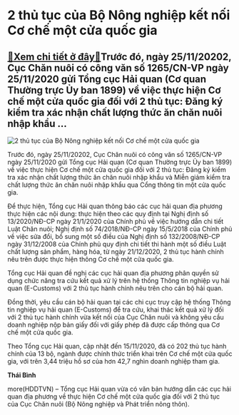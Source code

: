 2 thủ tục của Bộ Nông nghiệp kết nối Cơ chế một cửa quốc gia
============================================================

[:gift:Xem chi tiết ở đây:gift:](https://hddtvn.com/2-thu-tuc-cua-bo-nong-nghiep-ket-noi-co-che-mot-cua-quoc-gia-2/)Trước đó, ngày 25/11/20202, Cục Chăn nuôi có công văn số 1265/CN-VP ngày 25/11/2020 gửi Tổng cục Hải quan (Cơ quan Thường trực Ủy ban 1899) về việc thực hiện Cơ chế một cửa quốc gia đối với 2 thủ tục: Đăng ký kiểm tra xác nhận chất lượng thức ăn chăn nuôi nhập khẩu …
---------------------------------------------------------------------------------------------------------------------------------------------------------------------------------------------------------------------------------------------------------------------------





![2 thủ tục của Bộ Nông nghiệp kết nối Cơ chế một cửa quốc gia](https://hddtvn.com/wp-content/uploads/2021/01/1427_2341_3452_4-3417_NSW.jpg "2 thủ tục của Bộ Nông nghiệp kết nối Cơ chế một cửa quốc gia")



Trước đó, ngày 25/11/20202, Cục Chăn nuôi có công văn số 1265/CN-VP ngày 25/11/2020 gửi Tổng cục Hải quan (Cơ quan Thường trực Ủy ban 1899) về việc thực hiện Cơ chế một cửa quốc gia đối với 2 thủ tục: Đăng ký kiểm tra xác nhận chất lượng thức ăn chăn nuôi nhập khẩu và Miễn giảm kiểm tra chất lượng thức ăn chăn nuôi nhập khẩu qua Cổng thông tin một cửa quốc gia.


Để thực hiện, Tổng cục Hải quan thông báo các cục hải quan địa phương thực hiện các nội dung: thực hiện theo các quy định tại Nghị định số 13/2020/NĐ-CP ngày 21/1/2020 của Chính phủ về việc hướng dẫn chi tiết Luật Chăn nuôi; Nghị định số 74/2018/NĐ-CP ngày 15/5/2018 của Chính phủ về việc sửa đổi, bổ sung một số điều của Nghị định số 132/2008/NĐ-CP ngày 31/12/2008 của Chính phủ quy định chi tiết thi hành một số điều Luật chất lượng sản phẩm, hàng hóa, từ ngày 21/12/2020, 2 thủ tục hành chính nêu trên được thực hiện thông Cơ chế một cửa quốc gia.


Tổng cục Hải quan đề nghị các cục hải quan địa phương phân quyền sử dụng chức năng tra cứu kết quả xử lý trên hệ thống Thông tin nghiệp vụ hải quan (E-Customs) với 2 thủ tục hành chính nêu trên cho cán bộ hải quan.


Đồng thời, yêu cầu cán bộ hải quan tại các chi cục truy cập hệ thống Thông tin nghiệp vụ hải quan (E-Customs) để tra cứu, khai thác kết quả xử lý đối với 2 thủ tục hành chính vừa kết nối của Cục Chăn nuôi và không yêu cầu doanh nghiệp nộp bản giấy đối với giấy phép đã được cấp thông qua Cơ chế một cửa quốc gia.


Theo Tổng cục Hải quan, cập nhật đến 15/11/2020, đã có 202 thủ tục hành chính của 13 bộ, ngành được chính thức triển khai trên Cơ chế một cửa quốc gia, với trên 3,44 triệu hồ sơ của hơn 42,7 nghìn doanh nghiệp tham gia.




**Thái Bình**



more(HDDTVN) – Tổng cục Hải quan vừa có văn bản hướng dẫn các cục hải quan địa phương về thực hiện Cơ chế một cửa quốc gia đối với 2 thủ tục của Cục Chăn nuôi (Bộ Nông nghiệp và Phát triển nông thôn).

